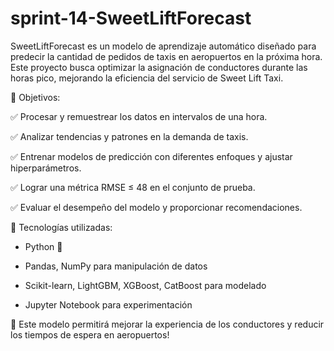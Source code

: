 # sprint-14-SweetLiftForecast
SweetLiftForecast es un modelo de aprendizaje automático diseñado para predecir la cantidad de pedidos de taxis en aeropuertos en la próxima hora. Este proyecto busca optimizar la asignación de conductores durante las horas pico, mejorando la eficiencia del servicio de Sweet Lift Taxi.

📌 Objetivos:

✅ Procesar y remuestrear los datos en intervalos de una hora.

✅ Analizar tendencias y patrones en la demanda de taxis.

✅ Entrenar modelos de predicción con diferentes enfoques y ajustar hiperparámetros.

✅ Lograr una métrica RMSE ≤ 48 en el conjunto de prueba.

✅ Evaluar el desempeño del modelo y proporcionar recomendaciones.

📂 Tecnologías utilizadas:

* Python 🐍
* Pandas, NumPy para manipulación de datos
  
* Scikit-learn, LightGBM, XGBoost, CatBoost para modelado

* Jupyter Notebook para experimentación

🚀 Este modelo permitirá mejorar la experiencia de los conductores y reducir los tiempos de espera en aeropuertos!

